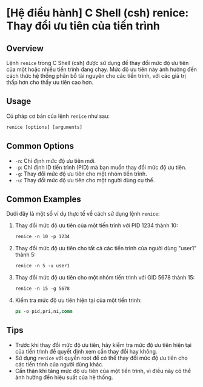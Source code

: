 # [Hệ điều hành] C Shell (csh) renice: Thay đổi ưu tiên của tiến trình

## Overview
Lệnh `renice` trong C Shell (csh) được sử dụng để thay đổi mức độ ưu tiên của một hoặc nhiều tiến trình đang chạy. Mức độ ưu tiên này ảnh hưởng đến cách thức hệ thống phân bổ tài nguyên cho các tiến trình, với các giá trị thấp hơn cho thấy ưu tiên cao hơn.

## Usage
Cú pháp cơ bản của lệnh `renice` như sau:

```csh
renice [options] [arguments]
```

## Common Options
- `-n`: Chỉ định mức độ ưu tiên mới.
- `-p`: Chỉ định ID tiến trình (PID) mà bạn muốn thay đổi mức độ ưu tiên.
- `-g`: Thay đổi mức độ ưu tiên cho một nhóm tiến trình.
- `-u`: Thay đổi mức độ ưu tiên cho một người dùng cụ thể.

## Common Examples
Dưới đây là một số ví dụ thực tế về cách sử dụng lệnh `renice`:

1. Thay đổi mức độ ưu tiên của một tiến trình với PID 1234 thành 10:
   ```csh
   renice -n 10 -p 1234
   ```

2. Thay đổi mức độ ưu tiên cho tất cả các tiến trình của người dùng "user1" thành 5:
   ```csh
   renice -n 5 -u user1
   ```

3. Thay đổi mức độ ưu tiên cho một nhóm tiến trình với GID 5678 thành 15:
   ```csh
   renice -n 15 -g 5678
   ```

4. Kiểm tra mức độ ưu tiên hiện tại của một tiến trình:
   ```csh
   ps -o pid,pri,ni,comm
   ```

## Tips
- Trước khi thay đổi mức độ ưu tiên, hãy kiểm tra mức độ ưu tiên hiện tại của tiến trình để quyết định xem cần thay đổi hay không.
- Sử dụng `renice` với quyền root để có thể thay đổi mức độ ưu tiên cho các tiến trình của người dùng khác.
- Cẩn thận khi tăng mức độ ưu tiên của một tiến trình, vì điều này có thể ảnh hưởng đến hiệu suất của hệ thống.